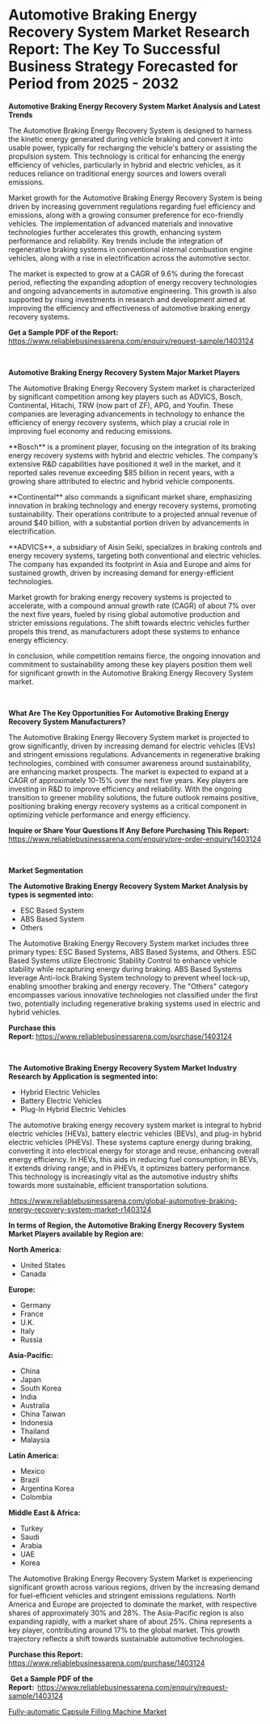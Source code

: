 <p><h1>Automotive Braking Energy Recovery System Market Research Report: The Key To Successful Business Strategy Forecasted for Period from 2025 - 2032</h1></p><p><strong>Automotive Braking Energy Recovery System Market Analysis and Latest Trends</strong></p>
<p><p>The Automotive Braking Energy Recovery System is designed to harness the kinetic energy generated during vehicle braking and convert it into usable power, typically for recharging the vehicle's battery or assisting the propulsion system. This technology is critical for enhancing the energy efficiency of vehicles, particularly in hybrid and electric vehicles, as it reduces reliance on traditional energy sources and lowers overall emissions.</p><p>Market growth for the Automotive Braking Energy Recovery System is being driven by increasing government regulations regarding fuel efficiency and emissions, along with a growing consumer preference for eco-friendly vehicles. The implementation of advanced materials and innovative technologies further accelerates this growth, enhancing system performance and reliability. Key trends include the integration of regenerative braking systems in conventional internal combustion engine vehicles, along with a rise in electrification across the automotive sector. </p><p>The market is expected to grow at a CAGR of 9.6% during the forecast period, reflecting the expanding adoption of energy recovery technologies and ongoing advancements in automotive engineering. This growth is also supported by rising investments in research and development aimed at improving the efficiency and effectiveness of automotive braking energy recovery systems.</p></p>
<p><strong>Get a Sample PDF of the Report:&nbsp;</strong> <a href="https://www.reliablebusinessarena.com/enquiry/request-sample/1403124?utm_campaign=3251&utm_medium=2&utm_source=Github&utm_content=ia&utm_term=28032025&utm_id=automotive-braking-energy-recovery-system">https://www.reliablebusinessarena.com/enquiry/request-sample/1403124</a></p>
<p>&nbsp;</p>
<p><strong>Automotive Braking Energy Recovery System Major Market Players</strong></p>
<p><p>The Automotive Braking Energy Recovery System market is characterized by significant competition among key players such as ADVICS, Bosch, Continental, Hitachi, TRW (now part of ZF), APG, and Youfin. These companies are leveraging advancements in technology to enhance the efficiency of energy recovery systems, which play a crucial role in improving fuel economy and reducing emissions.</p><p>**Bosch** is a prominent player, focusing on the integration of its braking energy recovery systems with hybrid and electric vehicles. The company’s extensive R&D capabilities have positioned it well in the market, and it reported sales revenue exceeding $85 billion in recent years, with a growing share attributed to electric and hybrid vehicle components.</p><p>**Continental** also commands a significant market share, emphasizing innovation in braking technology and energy recovery systems, promoting sustainability. Their operations contribute to a projected annual revenue of around $40 billion, with a substantial portion driven by advancements in electrification.</p><p>**ADVICS**, a subsidiary of Aisin Seiki, specializes in braking controls and energy recovery systems, targeting both conventional and electric vehicles. The company has expanded its footprint in Asia and Europe and aims for sustained growth, driven by increasing demand for energy-efficient technologies.</p><p>Market growth for braking energy recovery systems is projected to accelerate, with a compound annual growth rate (CAGR) of about 7% over the next five years, fueled by rising global automotive production and stricter emissions regulations. The shift towards electric vehicles further propels this trend, as manufacturers adopt these systems to enhance energy efficiency.</p><p>In conclusion, while competition remains fierce, the ongoing innovation and commitment to sustainability among these key players position them well for significant growth in the Automotive Braking Energy Recovery System market.</p></p>
<p>&nbsp;</p>
<p><strong>What Are The Key Opportunities For Automotive Braking Energy Recovery System Manufacturers?</strong></p>
<p><p>The Automotive Braking Energy Recovery System market is projected to grow significantly, driven by increasing demand for electric vehicles (EVs) and stringent emissions regulations. Advancements in regenerative braking technologies, combined with consumer awareness around sustainability, are enhancing market prospects. The market is expected to expand at a CAGR of approximately 10-15% over the next five years. Key players are investing in R&D to improve efficiency and reliability. With the ongoing transition to greener mobility solutions, the future outlook remains positive, positioning braking energy recovery systems as a critical component in optimizing vehicle performance and energy efficiency.</p></p>
<p><strong>Inquire or Share Your Questions If Any Before Purchasing This Report:</strong> <a href="https://www.reliablebusinessarena.com/enquiry/pre-order-enquiry/1403124?utm_campaign=3251&utm_medium=2&utm_source=Github&utm_content=ia&utm_term=28032025&utm_id=automotive-braking-energy-recovery-system">https://www.reliablebusinessarena.com/enquiry/pre-order-enquiry/1403124</a></p>
<p>&nbsp;</p>
<p><strong>Market Segmentation</strong></p>
<p><strong>The Automotive Braking Energy Recovery System Market Analysis by types is segmented into:</strong></p>
<p><ul><li>ESC Based System</li><li>ABS Based System</li><li>Others</li></ul></p>
<p><p>The Automotive Braking Energy Recovery System market includes three primary types: ESC Based Systems, ABS Based Systems, and Others. ESC Based Systems utilize Electronic Stability Control to enhance vehicle stability while recapturing energy during braking. ABS Based Systems leverage Anti-lock Braking System technology to prevent wheel lock-up, enabling smoother braking and energy recovery. The "Others" category encompasses various innovative technologies not classified under the first two, potentially including regenerative braking systems used in electric and hybrid vehicles.</p></p>
<p><strong>Purchase this Report:&nbsp;</strong><a href="https://www.reliablebusinessarena.com/purchase/1403124?utm_campaign=3251&utm_medium=2&utm_source=Github&utm_content=ia&utm_term=28032025&utm_id=automotive-braking-energy-recovery-system">https://www.reliablebusinessarena.com/purchase/1403124</a></p>
<p>&nbsp;</p>
<p><strong>The Automotive Braking Energy Recovery System Market Industry Research by Application is segmented into:</strong></p>
<p><ul><li>Hybrid Electric Vehicles</li><li>Battery Electric Vehicles</li><li>Plug-In Hybrid Electric Vehicles</li></ul></p>
<p><p>The automotive braking energy recovery system market is integral to hybrid electric vehicles (HEVs), battery electric vehicles (BEVs), and plug-in hybrid electric vehicles (PHEVs). These systems capture energy during braking, converting it into electrical energy for storage and reuse, enhancing overall energy efficiency. In HEVs, this aids in reducing fuel consumption; in BEVs, it extends driving range; and in PHEVs, it optimizes battery performance. This technology is increasingly vital as the automotive industry shifts towards more sustainable, efficient transportation solutions.</p></p>
<p><a href="https://www.reliablebusinessarena.com/global-automotive-braking-energy-recovery-system-market-r1403124?utm_campaign=3251&utm_medium=2&utm_source=Github&utm_content=ia&utm_term=28032025&utm_id=automotive-braking-energy-recovery-system">&nbsp;https://www.reliablebusinessarena.com/global-automotive-braking-energy-recovery-system-market-r1403124</a></p>
<p><strong>In terms of Region, the Automotive Braking Energy Recovery System Market Players available by Region are:</strong></p>
<p>
    <p> <strong> North America: </strong>
        <ul>
            <li>United States</li>
            <li>Canada</li>
        </ul>
        </p> 
    <p> <strong> Europe: </strong>
        <ul>
            <li>Germany</li>
            <li>France</li>
            <li>U.K.</li>
            <li>Italy</li>
            <li>Russia</li>
        </ul>
        </p> 
    <p> <strong> Asia-Pacific: </strong>
        <ul>
            <li>China</li>
            <li>Japan</li>
            <li>South Korea</li>
            <li>India</li>
            <li>Australia</li>
            <li>China Taiwan</li>
            <li>Indonesia</li>
            <li>Thailand</li>
            <li>Malaysia</li>
        </ul>
        </p> 
    <p> <strong> Latin America: </strong>
        <ul>
            <li>Mexico</li>
            <li>Brazil</li>
            <li>Argentina Korea</li>
            <li>Colombia</li>
        </ul>
        </p> 
    <p> <strong> Middle East & Africa: </strong>
        <ul>
            <li>Turkey</li>
            <li>Saudi</li>
            <li>Arabia</li>
            <li>UAE</li>
            <li>Korea</li>
        </ul>
    </p>
    </p>
<p><p>The Automotive Braking Energy Recovery System Market is experiencing significant growth across various regions, driven by the increasing demand for fuel-efficient vehicles and stringent emissions regulations. North America and Europe are projected to dominate the market, with respective shares of approximately 30% and 28%. The Asia-Pacific region is also expanding rapidly, with a market share of about 25%. China represents a key player, contributing around 17% to the global market. This growth trajectory reflects a shift towards sustainable automotive technologies.</p></p>
<p><strong>Purchase this Report: </strong><a href="https://www.reliablebusinessarena.com/purchase/1403124?utm_campaign=3251&utm_medium=2&utm_source=Github&utm_content=ia&utm_term=28032025&utm_id=automotive-braking-energy-recovery-system">https://www.reliablebusinessarena.com/purchase/1403124</a></p>
<p>&nbsp;<strong>Get a Sample PDF of the Report:&nbsp;&nbsp;</strong><a href="https://www.reliablebusinessarena.com/enquiry/request-sample/1403124?utm_campaign=3251&utm_medium=2&utm_source=Github&utm_content=ia&utm_term=28032025&utm_id=automotive-braking-energy-recovery-system">https://www.reliablebusinessarena.com/enquiry/request-sample/1403124</a></p>
<p><strong></strong></p>
<p><p><a href="https://github.com/shrebasokib/Market-Research-Report-List-1/blob/main/fully-automatic-capsule-filling-machine-market.md?utm_campaign=3251&utm_medium=2&utm_source=Github&utm_content=ia&utm_term=28032025&utm_id=automotive-braking-energy-recovery-system">Fully-automatic Capsule Filling Machine Market</a></p></p>
